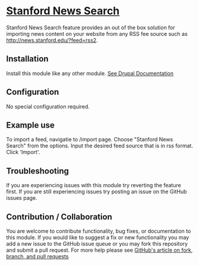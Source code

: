 # [Stanford News Search](https://github.com/SU-SWS/stanford_news)

Stanford News Search feature provides an out of the box solution for importing
news content on your website from any RSS fee source such as http://news.stanford.edu/?feed=rss2.


Installation
---

Install this module like any other module. [See Drupal Documentation](https://drupal.org/documentation/install/modules-themes/modules-7)

Configuration
---
No special configuration required.

Example use
-----
To import a feed, navigatie to /import page. Choose "Stanford News Search" from
the options. Input the desired feed source that is in rss format. Click 'Import'.

Troubleshooting
---

If you are experiencing issues with this module try reverting the feature first. If you are still experiencing issues try posting an issue on the GitHub issues page.

Contribution / Collaboration
---

You are welcome to contribute functionality, bug fixes, or documentation to this module. If you would like to suggest a fix or new functionality you may add a new issue to the GitHub issue queue or you may fork this repository and submit a pull request. For more help please see [GitHub's article on fork, branch, and pull requests](https://help.github.com/articles/using-pull-requests)
